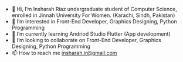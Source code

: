 - 👋 Hi, I’m Insharah Riaz undergraduate student of Computer Science, enrolled in Jinnah University For Women. (Karachi, Sindh, Pakistan)
- 👀 I’m interested in Front-End Developer, Graphics Designing, Python Programming 
- 🌱 I’m currently learning Andriod Studio Flutter (App development)
- 💞️ I’m looking to collaborate on Front-End Developer, Graphics Designing, Python Programming 
- 📫 How to reach me insharah.ir@gmail.com

<!---
Insharah05678/Insharah05678 is a ✨ special ✨ repository because its `README.md` (this file) appears on your GitHub profile.
You can click the Preview link to take a look at your changes.
--->
